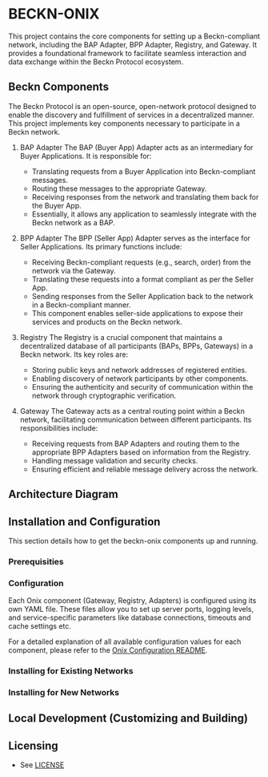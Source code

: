 # BECKN-ONIX
This project contains the core components for setting up a Beckn-compliant network, including the BAP Adapter, BPP Adapter, Registry, and Gateway. It provides a foundational framework to facilitate seamless interaction and data exchange within the Beckn Protocol ecosystem.


## Beckn Components
The Beckn Protocol is an open-source, open-network protocol designed to enable the discovery and fulfillment of services in a decentralized manner. This project implements key components necessary to participate in a Beckn network.

1. BAP Adapter
   The BAP (Buyer App) Adapter acts as an intermediary for Buyer Applications. It is responsible for:

   * Translating requests from a Buyer Application into Beckn-compliant messages.
   * Routing these messages to the appropriate Gateway.
   * Receiving responses from the network and translating them back for the Buyer App.
   * Essentially, it allows any application to seamlessly integrate with the Beckn network as a BAP.

1. BPP Adapter
   The BPP (Seller App) Adapter serves as the interface for Seller Applications. Its primary functions include:

   * Receiving Beckn-compliant requests (e.g., search, order) from the network via the Gateway.
   * Translating these requests into a format compliant as per the Seller App.
   * Sending responses from the Seller Application back to the network in a Beckn-compliant manner.
   * This component enables seller-side applications to expose their services and products on the Beckn
   network.

1. Registry
   The Registry is a crucial component that maintains a decentralized database of all participants (BAPs, BPPs, Gateways) in a Beckn network. Its key roles are:

   * Storing public keys and network addresses of registered entities.
   * Enabling discovery of network participants by other components.
   * Ensuring the authenticity and security of communication within the network through
   cryptographic verification.

1. Gateway
   The Gateway acts as a central routing point within a Beckn network, facilitating communication between different participants. Its responsibilities include:

   * Receiving requests from BAP Adapters and routing them to the appropriate BPP Adapters based on
   information from the Registry.
   * Handling message validation and security checks.
   * Ensuring efficient and reliable message delivery across the network.



## Architecture Diagram


## Installation and Configuration
This section details how to get the beckn-onix components up and running.

### Prerequisities

### Configuration
Each Onix component (Gateway, Registry, Adapters) is configured using its own YAML file. These files allow you to set up server ports, logging levels, and service-specific parameters like database connections, timeouts and cache settings etc.

For a detailed explanation of all available configuration values for each component, please refer to the [Onix Configuration README](./onix/configs/README.md).


### Installing for Existing Networks


### Installing for New Networks


## Local Development (Customizing and Building)


## Licensing

* See [LICENSE](LICENSE)


